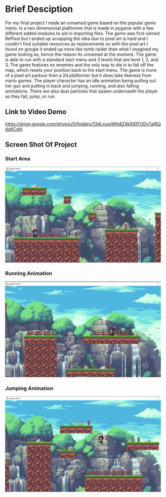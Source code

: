 # Brief Desciption
For my final project I made an unnamed game based on the popular game mario. Is a two dimensional platformer that is made in pygame with a few different added modules to aid in importing files. The game was first named RePixel but I ended up scrapping the idea due to pixel art is hard and I couldn't find suitable resources as replacements so with the pixel art I found on google it ended up more like tomb raider then what I imagined my game looking as, hence the reason its unnamed at the moment. The game is able to run with a standard start menu and 3 levels that are level 1, 2, and 3. The game features no enemies and the only way to die is to fall off the map, which resets your position back to the start menu. The game is more of a pixel art parkour then a 2d platformer but it does take likeness from mario games. The player character has an idle animation being pulling out her gun and putting in back and jumping, running, and also falling animations. There are also dust particles that spawn underneath the player as they fall, jump, or run.  

## Link to Video Demo
https://drive.google.com/drive/u/0/folders/134LxuwWfq8Z4kXtDFODyTaIRQdzKCghI

## Screen Shot Of Project
### Start Area
![1](ss/1.png)
### Running Animation
![1](ss/2.png)
### Jumping Animation
![1](ss/3.png)
